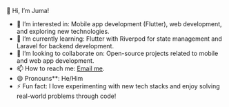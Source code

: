  👋 Hi, I’m Juma!

- 👀 I’m interested in: Mobile app development (Flutter), web development, and exploring new technologies.
- 🌱 I’m currently learning: Flutter with Riverpod for state management and Laravel for backend development.
- 💞️ I’m looking to collaborate on: Open-source projects related to mobile and web app development.
- 📫 How to reach me: [Email me](mailto:juannabarack001@gmail.com).
- 😄 Pronouns**: He/Him
- ⚡ Fun fact: I love experimenting with new tech stacks and enjoy solving real-world problems through code!
